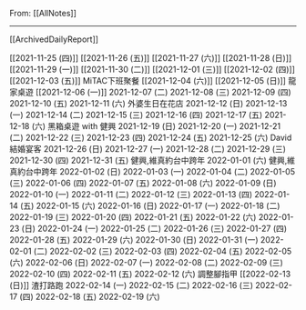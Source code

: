From: [[AllNotes]]

---

[[ArchivedDailyReport]]


[[2021-11-25 (四)]]
[[2021-11-26 (五)]]
[[2021-11-27 (六)]]
[[2021-11-28 (日)]]
[[2021-11-29 (一)]]
[[2021-11-30 (二)]]
[[2021-12-01 (三)]]
[[2021-12-02 (四)]]
[[2021-12-03 (五)]] MiTAC下班聚餐
[[2021-12-04 (六)]]
[[2021-12-05 (日)]] 龍家桌遊
[[2021-12-06 (一)]]
2021-12-07 (二)
2021-12-08 (三)
2021-12-09 (四)
2021-12-10 (五)
2021-12-11 (六) 外婆生日在花店
2021-12-12 (日)
2021-12-13 (一)
2021-12-14 (二)
2021-12-15 (三)
2021-12-16 (四)
2021-12-17 (五)
2021-12-18 (六) 黑箱桌遊 with 健興
2021-12-19 (日)
2021-12-20 (一)
2021-12-21 (二)
2021-12-22 (三)
2021-12-23 (四)
2021-12-24 (五)
2021-12-25 (六) David 結婚宴客
2021-12-26 (日)
2021-12-27 (一)
2021-12-28 (二)
2021-12-29 (三)
2021-12-30 (四)
2021-12-31 (五) 健興,維真約台中跨年
2022-01-01 (六) 健興,維真約台中跨年
2022-01-02 (日)
2022-01-03 (一)
2022-01-04 (二)
2022-01-05 (三)
2022-01-06 (四)
2022-01-07 (五)
2022-01-08 (六)
2022-01-09 (日)
2022-01-10 (一)
2022-01-11 (二)
2022-01-12 (三)
2022-01-13 (四)
2022-01-14 (五)
2022-01-15 (六)
2022-01-16 (日)
2022-01-17 (一)
2022-01-18 (二)
2022-01-19 (三)
2022-01-20 (四)
2022-01-21 (五)
2022-01-22 (六)
2022-01-23 (日)
2022-01-24 (一)
2022-01-25 (二)
2022-01-26 (三)
2022-01-27 (四)
2022-01-28 (五)
2022-01-29 (六)
2022-01-30 (日)
2022-01-31 (一)
2022-02-01 (二)
2022-02-02 (三)
2022-02-03 (四)
2022-02-04 (五)
2022-02-05 (六)
2022-02-06 (日)
2022-02-07 (一)
2022-02-08 (二)
2022-02-09 (三)
2022-02-10 (四)
2022-02-11 (五)
2022-02-12 (六) 調整腳指甲
[[2022-02-13 (日)]] 渣打路跑
2022-02-14 (一)
2022-02-15 (二)
2022-02-16 (三)
2022-02-17 (四)
2022-02-18 (五)
2022-02-19 (六)